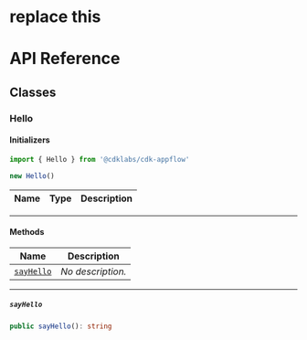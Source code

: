 # replace this
# API Reference <a name="API Reference" id="api-reference"></a>



## Classes <a name="Classes" id="Classes"></a>

### Hello <a name="Hello" id="@cdklabs/cdk-appflow.Hello"></a>

#### Initializers <a name="Initializers" id="@cdklabs/cdk-appflow.Hello.Initializer"></a>

```typescript
import { Hello } from '@cdklabs/cdk-appflow'

new Hello()
```

| **Name** | **Type** | **Description** |
| --- | --- | --- |

---

#### Methods <a name="Methods" id="Methods"></a>

| **Name** | **Description** |
| --- | --- |
| <code><a href="#@cdklabs/cdk-appflow.Hello.sayHello">sayHello</a></code> | *No description.* |

---

##### `sayHello` <a name="sayHello" id="@cdklabs/cdk-appflow.Hello.sayHello"></a>

```typescript
public sayHello(): string
```





